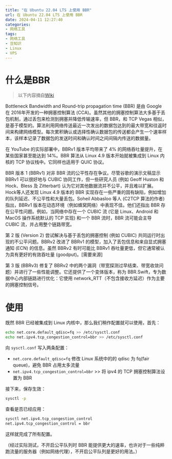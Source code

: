 ```yaml
---
title: "在 Ubuntu 22.04 LTS 上使用 BBR"
url: 在 Ubuntu 22.04 LTS 上使用 BBR
date: 2024-04-11 12:27:40
categories:
- 网络工具
tags:
- 网络工具
- 豆知识
- Linux
- VPS
---
```


# 什么是BBR

> 以下内容摘自[Wiki](https://en.wikipedia.org/wiki/TCP_congestion_control#TCP_BBR)

<!-- more -->

Bottleneck Bandwidth and Round-trip propagation time (BBR) 是由 Google 在 2016年开发的一种拥塞控制算法 (CCA)。虽然其他的拥塞控制算法大多基于丢包机制，通过丢包来检测到拥塞并降低传输速率，但 BBR，和 TCP Vegas 相似，是基于模型的。算法利用网络传送最近一次发出的数据包达到的最大带宽和往返时间来构建网络模型。每次累积确认或选择性确认数据包的传送都会产生一个速率样本，该样本记录了数据包的发送时间和确认时间之间间隔内传送的数据量。

在 YouTube 的实际部署中，BBRv1 版本平均带来了 4% 的网络吞吐量提升，在某些国家甚至能达到 14%。BBR 算法从 Linux 4.9 版本开始就被集成到 Linux 内核的 TCP 协议栈中。它同样也适用于 QUIC 协议。

BBR 版本 1 (BBRv1) 对非 BBR 流的公平性存在争议。尽管谷歌的演示文稿显示 BBRv1 可以很好地与 CUBIC 协同工作，但一些研究人员 (例如 Geoff Huston 和 Hock、Bless 及 Zitterbart) 认为它对其他数据流并不公平，并且难以扩展。Hock等人还发现 Linux 4.9 版本的 BBR 实现存在一些严重的固有缺陷，例如增加的队列延迟、不公平性和大量丢包。Soheil Abbasloo 等人 (C2TCP 算法的作者) 指出，BBRv1 版本在动态环境（例如蜂窝网络）中表现不佳。他们还指出 BBR 存在公平性问题。例如，当网络中存在一个 CUBIC 流 (它是 Linux、Android 和 MacOS 操作系统默认的 TCP 实现) 和一个 BBR 流时，BBR 流可能会主导 CUBIC 流，并占用整个链路带宽。

第 2 版 (Version 2) 尝试解决与基于丢包的拥塞控制 (例如 CUBIC) 共同运行时出现的不公平问题。BBRv2 改进了 BBRv1 的模型，加入了丢包信息和来自显式拥塞通知 (ECN) 的信息。虽然 BBRv2 有时可能比 BBRv1 吞吐量更低，但它通常被认为具有更好的有效吞吐量 (goodput)。\[需要来源\]

第 3 版 (BBRv3) 修复了 BBRv2 中的两个漏洞（带宽探测过早结束、带宽收敛问题）并进行了一些性能调整。它还提供了一个变体版本，称为 BBR.Swift，专为数据中心内部链路进行优化：它使用 network_RTT（不包含接收方延迟）作为主要的拥塞控制信号。

# 使用

既然 BBR 已经被集成到 Linux 内核中，那么我们稍作配置就可以使用，首先：

```bash
echo net.core.default_qdisc=fq >> /etc/sysctl.conf
echo net.ipv4.tcp_congestion_control=bbr >> /etc/sysctl.conf
```

向 `sysctl.conf` 写入两条配置：

- `net.core.default_qdisc=fq` 修改 Linux 系统中的的 qdisc 为 fq(fair queue)，避免 BBR 占用太多流量
- `net.ipv4.tcp_congestion_control=bbr` >> 将 ipv4 的 TCP 拥塞控制算法设置为 BBR

接下来，保存生效：

```bash
sysctl -p
```

查看是否已经应用：

```bash
sysctl net.ipv4.tcp_congestion_control
net.ipv4.tcp_congestion_control = bbr
```

这样就完成了所有配置。

（经过实际测试，不开启公平队列时 BBR 能提供更大的速率，也许对于一些纯粹跑流量的服务器（例如网络代理），不开启公平队列是更好的用法。）